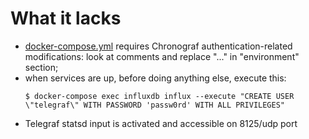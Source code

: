 # What it lacks

- [docker-compose.yml](./docker-compose.yml) requires Chronograf authentication-related modifications: look at comments and replace "..." in "environment" section;
- when services are up, before doing anything else, execute this:
    ```shell
    $ docker-compose exec influxdb influx --execute "CREATE USER \"telegraf\" WITH PASSWORD 'passw0rd' WITH ALL PRIVILEGES"
    ```
- Telegraf statsd input is activated and accessible on 8125/udp port